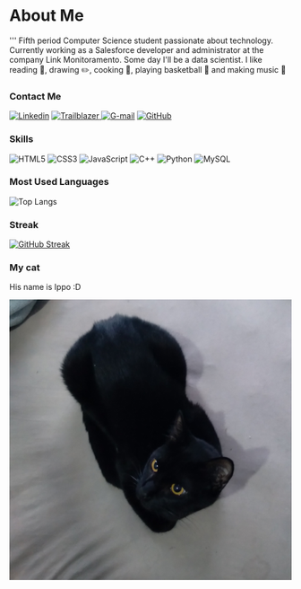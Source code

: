 # About Me

''' Fifth period Computer Science student passionate about technology. Currently working as a Salesforce developer and administrator at the company Link Monitoramento. Some day I'll be a data scientist. I like reading 📖, drawing ✏️, cooking 🍲, playing basketball 🏀 and making music 🎵

### Contact Me

[![Linkedin](https://img.shields.io/badge/-LinkedIn-AB64FF?style=for-the-badge&logo=linkedin&logoColor=white)](https://www.linkedin.com/in/cauan-vital-andr%C3%A9-82573b228/)
[![Trailblazer](https://img.shields.io/badge/TRAILBLAZER-CCFF33?style=for-the-badge&logo=salesforce&logoColor=505050)
](https://www.salesforce.com/trailblazer/cauanvitalandre)
[![G-mail](https://img.shields.io/badge/-Email-AB64FF?style=for-the-badge&logo=gmail&logoColor=white)](mailto:cauanvital74@gmail.com)
[![GitHub](https://img.shields.io/badge/GitHub-CCFF33?style=for-the-badge&logo=github&logoColor=505050)](https://github.com/cauanvital)

### Skills

![HTML5](https://img.shields.io/badge/HTML5-CCFF33?style=for-the-badge&logo=html5&logoColor=gray)
![CSS3](https://img.shields.io/badge/CSS3-AB64FF?style=for-the-badge&logo=css3&logoColor=white)
![JavaScript](https://img.shields.io/badge/JavaScript-CCFF33?style=for-the-badge&logo=javascript&logoColor=gray)
![C++](https://img.shields.io/badge/C%2B%2B-AB64FF?style=for-the-badge&logo=c%2B%2B&logoColor=white)
![Python](https://img.shields.io/badge/python-CCFF33?style=for-the-badge&logo=python&logoColor=gray)
![MySQL](https://img.shields.io/badge/MySQL-AB64FF?style=for-the-badge&logo=mysql&logoColor=white)

### Most Used Languages

![Top Langs](https://github-readme-stats-git-masterrstaa-rickstaa.vercel.app/api/top-langs/?username=cauanvital&bg_color=191919&border_color=FFF&title_color=AB64FF&text_color=FFF)

### Streak

[![GitHub Streak](https://streak-stats.demolab.com?user=cauanvital&background=191919&stroke=FFFFFF&border=FFFFFF&ring=CCFF33&fire=AB64FF&currStreakNum=AB64FF&sideNums=CCFF33&currStreakLabel=AB64FF&sideLabels=AB64FF&dates=FFFFFF)](https://git.io/streak-stats)

### My cat

His name is Ippo :D

![Ippo](https://github.com/cauanvital/cauanvital/blob/main/ippo.jpg)
